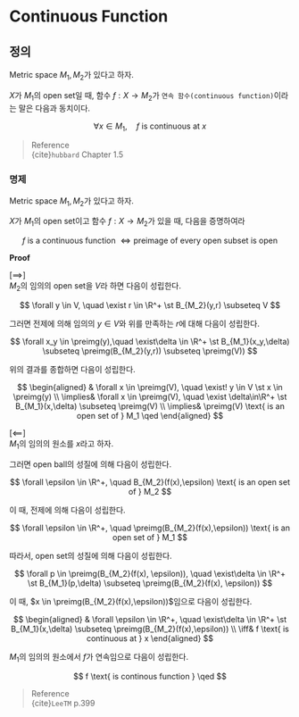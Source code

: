 # Continuous Function
## 정의
Metric space $M_1,M_2$가 있다고 하자.

$X$가 $M_1$의 open set일 때, 함수 $f : X \rightarrow M_2$가  `연속 함수(continuous function)`이라는 말은 다음과 동치이다.

$$ \forall x \in M_1, \quad f \text{ is continuous at } x $$

> Reference  
> {cite}`hubbard` Chapter 1.5

### 명제
Metric space $M_1,M_2$가 있다고 하자.

$X$가 $M_1$의 open set이고 함수 $f : X \rightarrow M_2$가  있을 때, 다음을 증명하여라

$$ f \text{ is a continuous function } \iff \text{preimage of every open subset is open} $$

**Proof**

[$\implies$]  
$M_2$의 임의의 open set을 $V$라 하면 다음이 성립한다.

$$ \forall y \in V, \quad \exist r \in \R^+ \st B_{M_2}(y,r) \subseteq V $$

그러면 전제에 의해 임의의 $y\in V$와 위를 만족하는 $r$에 대해 다음이 성립한다.

$$ \forall x_y \in \preimg(y),\quad  \exist\delta \in \R^+ \st B_{M_1}(x_y,\delta) \subseteq \preimg(B_{M_2}(y,r)) \subseteq \preimg(V)) $$

위의 결과를 종합하면 다음이 성립한다.

$$ \begin{aligned} & \forall x \in \preimg(V), \quad \exist! y \in V \st x \in \preimg(y) \\ \implies& \forall x \in \preimg(V), \quad \exist \delta\in\R^+ \st B_{M_1}(x,\delta) \subseteq \preimg(V) \\ \implies& \preimg(V) \text{ is an open set of } M_1 \qed  \end{aligned}  $$

[$\impliedby$]  
$M_1$의 임의의 원소를 $x$라고 하자.

그러면 open ball의 성질에 의해 다음이 성립한다.

$$ \forall \epsilon \in \R^+, \quad B_{M_2}(f(x),\epsilon) \text{ is an open set of } M_2 $$

이 때, 전제에 의해 다음이 성립한다.

$$ \forall \epsilon \in \R^+, \quad \preimg(B_{M_2}(f(x),\epsilon)) \text{ is an open set of } M_1 $$

따라서, open set의 성질에 의해 다음이 성립한다.

$$ \forall p \in \preimg(B_{M_2}(f(x), \epsilon)), \quad \exist\delta \in \R^+ \st B_{M_1}(p,\delta) \subseteq \preimg(B_{M_2}(f(x), \epsilon)) $$

이 때, $x \in \preimg(B_{M_2}(f(x),\epsilon))$임으로 다음이 성립한다.

$$ \begin{aligned} & \forall \epsilon \in \R^+, \quad \exist\delta \in \R^+ \st  B_{M_1}(x,\delta) \subseteq \preimg(B_{M_2}(f(x),\epsilon)) \\ \iff& f \text{ is continuous at } x \end{aligned} $$

$M_1$의 임의의 원소에서 $f$가 연속임으로 다음이 성립한다.

$$ f \text{ is continous function } \qed $$

> Reference  
> {cite}`LeeTM` p.399